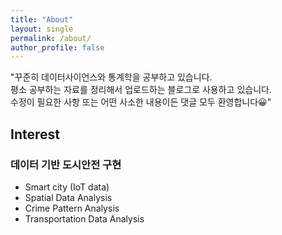 ```yaml
---
title: "About"
layout: single
permalink: /about/
author_profile: false
---
```


<p style="font-size:1em">
"꾸준히 데이터사이언스와 통계학을 공부하고 있습니다.<br/>
 평소 공부하는 자료를 정리해서 업로드하는 블로그로 사용하고 있습니다.<br/>
 수정이 필요한 사항 또는 어떤 사소한 내용이든 댓글 모두 환영합니다😀"
</p>


<h1 style="font-size:1.5em">Interest</h1>
<h3 style="font-size:$type-size-4"> 데이터 기반 도시안전 구현</h3>
<ul style="font-size:1em">
<li>Smart city (IoT data)</li>
<li>Spatial Data Analysis</li>
<li>Crime Pattern Analysis</li>
<li>Transportation Data Analysis</li>
</ul>
